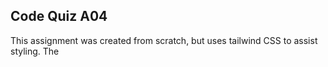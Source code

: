 ## Code Quiz A04
This assignment was created from scratch, but uses tailwind CSS to assist styling. The 